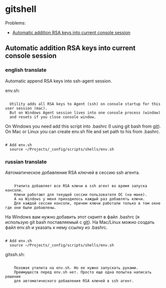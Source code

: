 # gitshell


Problems:
- [Automatic addition RSA keys into current console session](/gitshell#gitshell)



## Automatic addition RSA keys into current console session

### english translate

Automatic append RSA keys into ssh-agent session.

env.sh:

```

  Utility adds all RSA keys to Agent (ssh) on console startup for this user session (mac).
  But on Windows Agent session lives into one console process (window)
  and resets if you close console window.

```

On Windows you need add this script into .bashrc (I using git bash from [git](https://git-scm.com/downloads)).
On Mac or Linux you can create env.sh file and set path to his from .bashrc.

```shell

# Add env.sh
  source ~/Projects/_config/scripts/shells/env.sh

```


### russian translate

Автоматическое добавление RSA ключей в сессию ssh агента.

```

    Утилита добавляет все RSA ключи в ssh агент во время запуска консоли.
    Ключи работают для текущей сессии пользователя ОС (на маке).
    А на Windows у меня приходилось каждый раз добавлять ключи.
    Для каждой сессии консоли, причем ключи работали только в том окне где они были добавлены.

```

На Windows вам нужно добавить этот скрипт в файл .bashrc (я использую git bash поставляемый с [git](https://git-scm.com/downloads)).
На Mac/Linux можно создать файл env.sh и указать к нему ссылку из .bashrc.

```shell

# Add env.sh
  source ~/Projects/_config/scripts/shells/env.sh

```



gitssh.sh:

```

    Похожая утилита на env.sh. Но ее нужно запускать руками.
    Преимуществ перед env.sh нет. Просто еще одна попытка написать решение
    для автоматического добавления RSA ключей в ssh агент.

```
